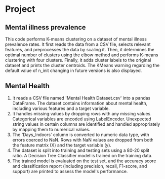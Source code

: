 # Project
## Mental illness prevalence 
This code performs K-means clustering on a dataset of mental illness prevalence rates. It first reads the data from a CSV file, selects relevant features, and preprocesses the data by scaling it. Then, it determines the optimal number of clusters using the elbow method and performs K-means clustering with four clusters. Finally, it adds cluster labels to the original dataset and prints the cluster centroids. The KMeans warning regarding the default value of n_init changing in future versions is also displayed.
## Mental Health
1.  It reads a CSV file named 'Mental Health Dataset.csv' into a pandas DataFrame. The dataset contains information about mental health, including various features and a target variable.
2.  It handles missing values by dropping rows with any missing values. Categorical variables are encoded using LabelEncoder. Unexpected string values in certain columns are identified and handled appropriately by mapping them to numerical values.
3.  The 'Days_Indoors' column is converted to numeric data type, with errors coerced to NaN. Rows with NaN values are dropped from both the feature matrix (X) and the target variable (y).
4.  The dataset is split into training and testing sets using a 80-20 split ratio. A Decision Tree Classifier model is trained on the training data.
5.  The trained model is evaluated on the test set, and the accuracy score and classification report (including precision, recall, F1-score, and support) are printed to assess the model's performance.
